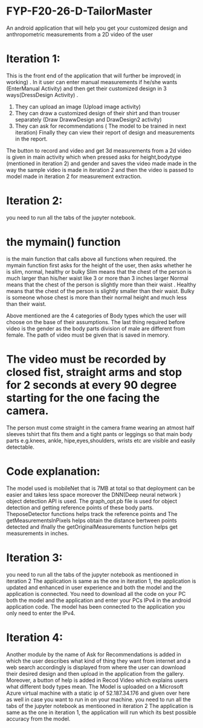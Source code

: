 # FYP-F20-26-D-TailorMaster
An android application that will help you get your customized design and anthropometric measurements from a 2D video of the user
# Iteration 1:
This is the front end of the application that will further be improved( in working) . 
In it user can enter manual measurements if he/she wants (EnterManual Activity) and then get their customized design in 3 ways(DressDesign Activity) . 
1. They can upload an image (Upload image activity)
2. They can draw a customized design of their shirt and than trouser separately (Draw DrawwDesign and DrawDesign2 activity)
3. They can ask for recommendations ( The model to be trained in next iteration) 
Finally they can view their report of design and measurements in the report.

The button to record and video and get 3d measurements from a 2d video is given in main activity which when pressed asks for height,bodytype (mentioned in iteration 2) and gender and saves the video made made in the way the sample video is made in iteration 2 and then the video is passed to model made in iteration 2 for measurement extraction.

# Iteration 2:
you need to run all the tabs of the jupyter notebook.
# the mymain() function
is the main function that calls above all functions when required.
the mymain function first asks for the height of the user, then asks whether he is slim, normal, healthy or bulky
Slim means that the chest of the person is much larger than his/her waist like 3 or more than 3 inches larger
Normal means that the chest of the person is slightly more than their waist .
Healthy means that the chest of the person is slightly smaller than their waist.
Bulky is someone whose chest is more than their normal height and much less than their waist.

Above mentioned are the 4 categories of Body types which the user will choose on the base of their assumptions.
The last thing required before video is the gender as the body parts division of male are different from female.
The path of video must be given that is saved in memory.
# The video must be recorded by closed fist, straight arms and stop for 2 seconds at every 90 degree starting for the one facing the camera.
The person must come straight in the camera frame wearing an atmost half sleeves tshirt that fits them and a tight pants or leggings so that main body parts e.g.knees, ankle, hipe,eyes,shoulders, wrists etc are visible and easily detectable.
# Code explanation:
The model used is mobileNet that is 7MB at total so that deployment can be easier and takes less space moreover the DNN(Deep neural network ) object detection API is used.
The graph_opt.pb file is used for object detection and getting reference points of these body parts. TheposeDetector functions helps track the reference points and The getMeasurementsInPixels helps obtain the distance bertween points detected and ifnally the getOriginalMeasurements function helps get measurements in inches.

# Iteration 3:
you need to run all the tabs of the jupyter notebook as mentiooned in iteration 2
The application is same as the one in iteration 1, the application is updated and enhanced in user experience and both the model and the application is connected.
You need to download all the code on your PC both the model and the application and enter your PCs IPv4 in the android application code.
The model has been connected to the application you only need to enter the IPv4.

# Iteration 4:
Another module by the name of Ask for Recommendations is added in which the user describes what kind of thing they want from internet and a web search accordingly is displayed from where the user can download their desired design and then upload in the application from the gallery.
Moreover, a button of help is added in Recod Video which explains users what different body types mean.
The Model is uploaded on a Microsoft Azure virtual machine with a static ip of 52.187.34.176 and given over here as well in case you want to run in on your machine.
you need to run all the tabs of the jupyter notebook as mentiooned in iteration 2
The application is same as the one in iteration 1, the application will run which its best possible accuracy from the model.
